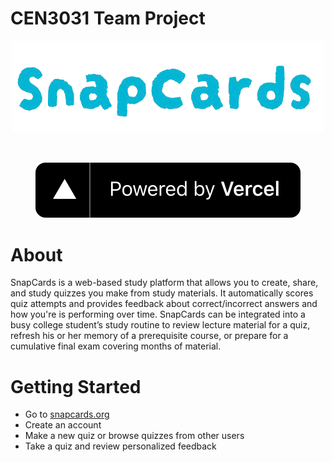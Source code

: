# CEN3031 Team Project

<div align="center">
  <p>
    <a href="https://snapcards.org/">
      <img src="https://raw.githubusercontent.com/qwright10/cen3031/b9c91d180db98af23d421c1061abce1eff06ba30/.github/logotype.png" alt="SnapCards logotype" width="500px" />
    </a>
  </p>
  <br />
  <p>
    <a href="https://vercel.com/?utm_source=quentin-wrights-projects">
      <img src="https://raw.githubusercontent.com/qwright10/cen3031/main/.github/powered-by-vercel.svg" alt="Vercel" />
    </a>
  </p>
</div>

# About

SnapCards is a web-based study platform that allows you to create, share, and study quizzes you make from study materials. It automatically scores quiz attempts and provides feedback about correct/incorrect answers and how you're is performing over time. SnapCards can be integrated into a busy college student’s study routine to review lecture material for a quiz, refresh his or her memory of a prerequisite course, or prepare for a cumulative final exam covering months of material.

# Getting Started

- Go to <a href="https://snapcards.org/">snapcards.org</a>
- Create an account
- Make a new quiz or browse quizzes from other users
- Take a quiz and review personalized feedback
